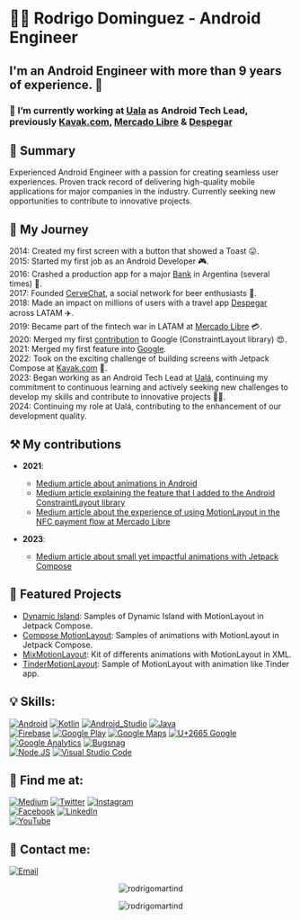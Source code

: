 # 👨‍💻 Rodrigo Dominguez - Android Engineer
## I'm an Android Engineer with more than 9 years of experience. 🚀
### 🔭 I’m currently working at [Uala](https://uala.com.ar) as Android Tech Lead, previously [Kavak.com](https://www.kavak.com/), [Mercado Libre](https://www.mercadolibre.com) & [Despegar](https://www.despegar.com)


## 📝 Summary
Experienced Android Engineer with a passion for creating seamless user experiences. Proven track record of delivering high-quality mobile applications for major companies in the industry. Currently seeking new opportunities to contribute to innovative projects.


## 📆 My Journey
2014: Created my first screen with a button that showed a Toast 😛.</br>
2015: Started my first job as an Android Developer 🎮.</br>
2016: Crashed a production app for a major [Bank](https://play.google.com/store/apps/details?id=com.mosync.app_Banco_Galicia) in Argentina (several times) 🤣.</br>
2017: Founded [CerveChat](https://play.google.com/store/apps/details?id=com.rodrigodominguez.cervezapp), a social network for beer enthusiasts 🍻.</br>
2018: Made an impact on millions of users with a travel app [Despegar](https://play.google.com/store/apps/details?id=com.gm.despegar) across LATAM ✈️.</br>
2019: Became part of the fintech war in LATAM at [Mercado Libre](https://play.google.com/store/apps/details?id=com.mercadopago.wallet) 💳.</br>
2020: Merged my first [contribution](https://github.com/androidx/constraintlayout/pull/39) to Google (ConstraintLayout library) 😍.</br>
2021: Merged my first feature into [Google](https://developer.android.com/reference/androidx/constraintlayout/helper/widget/CircularFlow).</br>
2022: Took on the exciting challenge of building screens with Jetpack Compose at [Kavak.com](https://www.kavak.com/) 🚀.</br>
2023: Began working as an Android Tech Lead at [Ualá](https://uala.com.ar), continuing my commitment to continuous learning and actively seeking new challenges to develop my skills and contribute to innovative projects 🌱💡.</br>
2024: Continuing my role at Ualá, contributing to the enhancement of our development quality.</br>

##  ⚒️ My contributions
- **2021**:
  - [Medium article about animations in Android](https://medium.com/droid-latam/creando-un-carrusel-con-motionlayout-f93285f4000c)
  - [Medium article explaining the feature that I added to the Android ConstraintLayout library](https://rodrigomartind.medium.com/exploring-helper-circularflow-6ef168abf4fe)
  - [Medium article about the experience of using MotionLayout in the NFC payment flow at Mercado Libre](https://medium.com/mercadolibre-tech/our-experience-using-motionlayout-in-nfc-payments-ec4d92205d98)

- **2023**:
  - [Medium article about small yet impactful animations with Jetpack Compose](https://medium.com/@rodrigomartind/the-art-of-small-animations-in-android-with-jetpack-compose-566caa94deba?source=your_stories_page)

## 📲 Featured Projects
- [Dynamic Island](https://github.com/rodrigomartind/DynamicIslandWithMotionLayoutCompose): Samples of Dynamic Island with MotionLayout in Jetpack Compose.
- [Compose MotionLayout](https://github.com/rodrigomartind/ComposeMotionLayoutSamples): Samples of animations with MotionLayout in Jetpack Compose.
- [MixMotionLayout](https://github.com/rodrigomartind/MixAnimationsMotionLayout): Kit of differents animations with MotionLayout in XML.
- [TinderMotionLayout](https://github.com/rodrigomartind/TinderMotionLayout): Sample of MotionLayout with animation like Tinder app.

## 💡 Skills:
[![Android](https://img.shields.io/badge/Android-3DDC84?style=for-the-badge&logo=android&logoColor=white&labelColor=101010)]()
[![Kotlin](https://img.shields.io/badge/Kotlin-0095D5?style=for-the-badge&logo=kotlin&logoColor=white&labelColor=101010)]()
[![Android_Studio](https://img.shields.io/badge/Android_Studio-3DDC84?style=for-the-badge&logo=android-studio&logoColor=white&labelColor=101010)]()
[![Java](https://img.shields.io/badge/Java-007396?style=for-the-badge&logo=java&logoColor=white&labelColor=101010)]()
</br>
[![Firebase](https://img.shields.io/badge/Firebase-FFCA28?style=for-the-badge&logo=firebase&logoColor=white&labelColor=101010)]()
[![Google Play](https://img.shields.io/badge/Google_Play-414141?style=for-the-badge&logo=google%20play&logoColor=white&labelColor=101010)]()
[![Google Maps](https://img.shields.io/badge/Google_Maps-4285F4?style=for-the-badge&logo=google%20maps&logoColor=white&labelColor=101010)]()
[![U+2665 Google](https://img.shields.io/badge/❤️_Google-EC1C24?style=for-the-badge&logo=google&logoColor=white&labelColor=101010)]()
</br>
[![Google Analytics](https://img.shields.io/badge/Google_Analytics-E37400?style=for-the-badge&logo=google%20analytics&logoColor=white&labelColor=101010)]()
[![Bugsnag](https://img.shields.io/badge/Bugsnag-4949E4?style=for-the-badge&logo=bugsnag&logoColor=white&labelColor=101010)]()
</br>
[![Node.JS](https://img.shields.io/badge/Node.JS-339933?style=for-the-badge&logo=node.js&logoColor=white&labelColor=101010)]()
[![Visual Studio Code](https://img.shields.io/badge/Visual_Studio_Code-007ACC?style=for-the-badge&logo=Visual%20Studio%20Code&logoColor=white&labelColor=101010)]()

## 🔎 Find me at:
[![Medium](https://img.shields.io/badge/Medium-@rodrigomartind-9146FF?style=for-the-badge&logo=medium&logoColor=white&labelColor=101010)](https://rodrigomartind.medium.com/)
[![Twitter](https://img.shields.io/badge/Twitter-@rodrigomartind-1DA1F2?style=for-the-badge&logo=twitter&logoColor=white&labelColor=101010)](https://twitter.com/RodrigoMartinD)
[![Instagram](https://img.shields.io/badge/Instagram-@rodrigomartind-E4405F?style=for-the-badge&logo=instagram&logoColor=white&labelColor=101010)](https://instagram.com/rodrigomartind)
</br>
[![Facebook](https://img.shields.io/badge/Facebook-@rodrigo.martin.dom-1877F2?style=for-the-badge&logo=facebook&logoColor=white&labelColor=101010)](https://facebook.com/Rodrigo.Martin.Dom)
[![LinkedIn](https://img.shields.io/badge/LinkedIn-Rodrigo_Dominguez-0077B5?style=for-the-badge&logo=linkedin&logoColor=white&labelColor=101010)](https://www.linkedin.com/in/rodrigo-martin-dominguez-463b5a33/)
</br>
[![YouTube](https://img.shields.io/badge/YouTube-Hermanos_Binarios-FF0000?style=for-the-badge&logo=youtube&logoColor=white&labelColor=101010)](https://www.youtube.com/channel/UCBs51OPI3dU1hv9yQZ6BOHA)

## 💬 Contact me:
[![Email](https://img.shields.io/badge/rodrigomartind@gmail.com-my_personal_email-EC5252?style=for-the-badge&logo=gmail&logoColor=white&labelColor=101010)](mailto:rodrigomartind@gmail.com)

<p align="center"><img src="https://komarev.com/ghpvc/?username=rodrigomartind" alt="rodrigomartind" /></p>
<p align="center"><img src="https://github-readme-stats.vercel.app/api?username=rodrigomartind&show_icons=true" alt="rodrigomartind" /></p>
